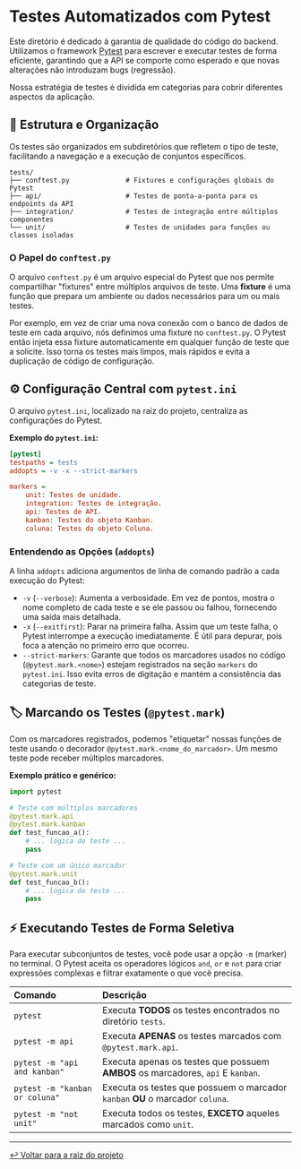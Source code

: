 # Testes Automatizados com Pytest

Este diretório é dedicado à garantia de qualidade do código do backend. Utilizamos o framework [Pytest](https://pytest.org/) para escrever e executar testes de forma eficiente, garantindo que a API se comporte como esperado e que novas alterações não introduzam bugs (regressão).

Nossa estratégia de testes é dividida em categorias para cobrir diferentes aspectos da aplicação.

## 📂 Estrutura e Organização

Os testes são organizados em subdiretórios que refletem o tipo de teste, facilitando a navegação e a execução de conjuntos específicos.

```
tests/
├── conftest.py              # Fixtures e configurações globais do Pytest
├── api/                     # Testes de ponta-a-ponta para os endpoints da API
├── integration/             # Testes de integração entre múltiplos componentes
└── unit/                    # Testes de unidades para funções ou classes isoladas
```

### O Papel do `conftest.py`

O arquivo `conftest.py` é um arquivo especial do Pytest que nos permite compartilhar "fixtures" entre múltiplos arquivos de teste. Uma **fixture** é uma função que prepara um ambiente ou dados necessários para um ou mais testes.

Por exemplo, em vez de criar uma nova conexão com o banco de dados de teste em cada arquivo, nós definimos uma fixture no `conftest.py`. O Pytest então injeta essa fixture automaticamente em qualquer função de teste que a solicite. Isso torna os testes mais limpos, mais rápidos e evita a duplicação de código de configuração.

## ⚙️ Configuração Central com `pytest.ini`

O arquivo `pytest.ini`, localizado na raiz do projeto, centraliza as configurações do Pytest.

**Exemplo do `pytest.ini`:**

```ini
[pytest]
testpaths = tests
addopts = -v -x --strict-markers

markers =
    unit: Testes de unidade.
    integration: Testes de integração.
    api: Testes de API.
    kanban: Testes do objeto Kanban.
    coluna: Testes do objeto Coluna.
```

### Entendendo as Opções (`addopts`)

A linha `addopts` adiciona argumentos de linha de comando padrão a cada execução do Pytest:

  * `-v` (`--verbose`): Aumenta a verbosidade. Em vez de pontos, mostra o nome completo de cada teste e se ele passou ou falhou, fornecendo uma saída mais detalhada.
  * `-x` (`--exitfirst`): Parar na primeira falha. Assim que um teste falha, o Pytest interrompe a execução imediatamente. É útil para depurar, pois foca a atenção no primeiro erro que ocorreu.
  * `--strict-markers`: Garante que todos os marcadores usados no código (`@pytest.mark.<nome>`) estejam registrados na seção `markers` do `pytest.ini`. Isso evita erros de digitação e mantém a consistência das categorias de teste.

## 🏷️ Marcando os Testes (`@pytest.mark`)

Com os marcadores registrados, podemos "etiquetar" nossas funções de teste usando o decorador `@pytest.mark.<nome_do_marcador>`. Um mesmo teste pode receber múltiplos marcadores.

**Exemplo prático e genérico:**

```python
import pytest

# Teste com múltiplos marcadores
@pytest.mark.api
@pytest.mark.kanban
def test_funcao_a():
    # ... lógica do teste ...
    pass

# Teste com um único marcador
@pytest.mark.unit
def test_funcao_b():
    # ... lógica do teste ...
    pass
```

## ⚡ Executando Testes de Forma Seletiva

Para executar subconjuntos de testes, você pode usar a opção `-m` (marker) no terminal. O Pytest aceita os operadores lógicos `and`, `or` e `not` para criar expressões complexas e filtrar exatamente o que você precisa.

| Comando | Descrição |
| :--- | :--- |
| `pytest` | Executa **TODOS** os testes encontrados no diretório `tests`. |
| `pytest -m api` | Executa **APENAS** os testes marcados com `@pytest.mark.api`. |
| `pytest -m "api and kanban"` | Executa apenas os testes que possuem **AMBOS** os marcadores, `api` E `kanban`. |
| `pytest -m "kanban or coluna"` | Executa os testes que possuem o marcador `kanban` **OU** o marcador `coluna`. |
| `pytest -m "not unit"` | Executa todos os testes, **EXCETO** aqueles marcados como `unit`. |

---

[↩️ Voltar para a raiz do projeto](../)